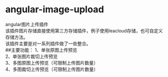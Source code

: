 # angular-image-upload
angular图片上传插件<br>
该插件图片存储直接使用第三方存储插件，例子使用leacloud存储，也可自定义存储方法。<br>
该插件主要是对一系列插件做了一些整合。<br>
##主要功能：
1、单张原图上传预览<br>
2、单张图片裁切上传预览<br>
3、多图原图上传预览（可限制上传图片数量）<br>
4、多图裁切上传预览（可限制上传图片数量）<br>



